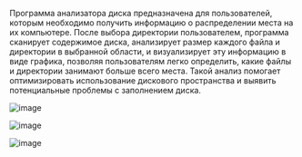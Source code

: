 Программа анализатора диска предназначена для пользователей, которым необходимо получить информацию о распределении места на их компьютере. 
После выбора директории пользователем, программа сканирует содержимое диска, анализирует размер каждого файла и директории в выбранной области, и визуализирует эту информацию в виде графика,
позволяя пользователям легко определить, какие файлы и директории занимают больше всего места. 
Такой анализ помогает оптимизировать использование дискового пространства и выявить потенциальные проблемы с заполнением диска.

![image](https://github.com/levaArabedddj/disk_analysis/assets/127316849/b81ecc90-5495-4717-a147-a1f1b858994f)


![image](https://github.com/levaArabedddj/disk_analysis/assets/127316849/aa931f0e-9ddd-4783-a8ac-0f1ee13929ef)

![image](https://github.com/levaArabedddj/disk_analysis/assets/127316849/f038aee0-2f87-49cd-adef-0276ce995303)
